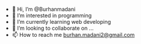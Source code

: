 - 👋 Hi, I’m @Burhanmadani
- 👀 I’m interested in programming
- 🌱 I’m currently learning web developing
- 💞️ I’m looking to collaborate on ...
- 📫 How to reach me burhan.madani2@gmail.com

<!---
Burhanmadani/Burhanmadani is a ✨ special ✨ repository because its `README.md` (this file) appears on your GitHub profile.
You can click the Preview link to take a look at your changes.
--->
